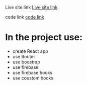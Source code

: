 

Live site link [Live site link](https://assignment-ten-3f25b.web.app/).


code link [code link](https://github.com/programming-hero-web-course-4/independent-service-provider-MonirujjamanMamun)



# In the project use:
- create React app
- use Router
- use boostrap
- use firebase
- use firebase hooks
- use coustom hooks